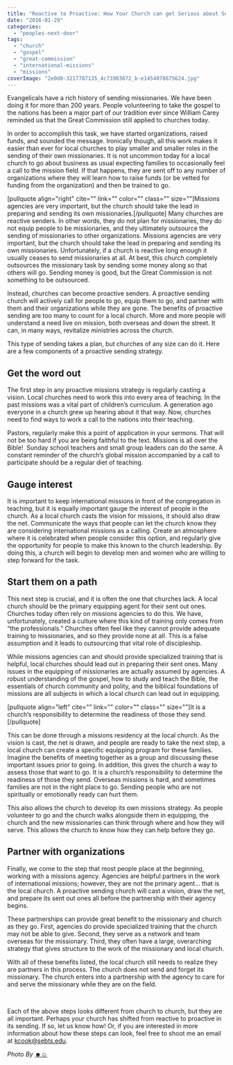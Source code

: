 ```yaml
---
title: "Reactive to Proactive: How Your Church can get Serious about Sending Missionaries"
date: "2016-01-29"
categories: 
  - "peoples-next-door"
tags: 
  - "church"
  - "gospel"
  - "great-commission"
  - "international-missions"
  - "missions"
coverImage: "2e0d8-3217787135_4c73983672_b-e1454078675624.jpg"
---
```


Evangelicals have a rich history of sending missionaries. We have been doing it for more than 200 years. People volunteering to take the gospel to the nations has been a major part of our tradition ever since William Carey reminded us that the Great Commission still applied to churches today.

In order to accomplish this task, we have started organizations, raised funds, and sounded the message. Ironically though, all this work makes it easier than ever for local churches to play smaller and smaller roles in the sending of their own missionaries. It is not uncommon today for a local church to go about business as usual expecting families to occasionally feel a call to the mission field. If that happens, they are sent off to any number of organizations where they will learn how to raise funds (or be vetted for funding from the organization) and then be trained to go.

\[pullquote align="right" cite="" link="" color="" class="" size=""\]Missions agencies are very important, but the church should take the lead in preparing and sending its own missionaries.\[/pullquote\] Many churches are reactive senders. In other words, they do not plan for missionaries, they do not equip people to be missionaries, and they ultimately outsource the sending of missionaries to other organizations. Missions agencies are very important, but the church should take the lead in preparing and sending its own missionaries. Unfortunately, if a church is reactive long enough it usually ceases to send missionaries at all. At best, this church completely outsources the missionary task by sending some money along so that others will go. Sending money is good, but the Great Commission is not something to be outsourced.

Instead, churches can become proactive senders. A proactive sending church will actively call for people to go, equip them to go, and partner with them and their organizations while they are gone. The benefits of proactive sending are too many to count for a local church. More and more people will understand a need live on mission, both overseas and down the street. It can, in many ways, revitalize ministries across the church.

This type of sending takes a plan, but churches of any size can do it. Here are a few components of a proactive sending strategy.

## **Get the word out**

The first step in any proactive missions strategy is regularly casting a vision. Local churches need to work this into every area of teaching. In the past missions was a vital part of children’s curriculum. A generation ago everyone in a church grew up hearing about it that way. Now, churches need to find ways to work a call to the nations into their teaching.

Pastors, regularly make this a point of application in your sermons. That will not be too hard if you are being faithful to the text. Missions is all over the Bible!  Sunday school teachers and small group leaders can do the same. A constant reminder of the church’s global mission accompanied by a call to participate should be a regular diet of teaching.

## **Gauge interest**

It is important to keep international missions in front of the congregation in teaching, but it is equally important gauge the interest of people in the church. As a local church casts the vision for missions, it should also draw the net. Communicate the ways that people can let the church know they are considering international missions as a calling. Create an atmosphere where it is celebrated when people consider this option, and regularly give the opportunity for people to make this known to the church leadership. By doing this, a church will begin to develop men and women who are willing to step forward for the task.

## **Start them on a path**

This next step is crucial, and it is often the one that churches lack. A local church should be the primary equipping agent for their sent out ones. Churches today often rely on missions agencies to do this. We have, unfortunately, created a culture where this kind of training only comes from “the professionals.” Churches often feel like they cannot provide adequate training to missionaries, and so they provide none at all. This is a false assumption and it leads to outsourcing that vital role of discipleship.

While missions agencies can and should provide specialized training that is helpful, local churches should lead out in preparing their sent ones. Many issues in the equipping of missionaries are actually assumed by agencies. A robust understanding of the gospel, how to study and teach the Bible, the essentials of church community and polity, and the biblical foundations of missions are all subjects in which a local church can lead out in equipping.

\[pullquote align="left" cite="" link="" color="" class="" size=""\]It is a church’s responsibility to determine the readiness of those they send.\[/pullquote\]

This can be done through a missions residency at the local church. As the vision is cast, the net is drawn, and people are ready to take the next step, a local church can create a specific equipping program for these families. Imagine the benefits of meeting together as a group and discussing these important issues prior to going. In addition, this gives the church a way to assess those that want to go. It is a church’s responsibility to determine the readiness of those they send. Overseas missions is hard, and sometimes families are not in the right place to go. Sending people who are not spiritually or emotionally ready can hurt them.

This also allows the church to develop its own missions strategy. As people volunteer to go and the church walks alongside them in equipping, the church and the new missionaries can think through where and how they will serve. This allows the church to know how they can help before they go.

## **Partner with organizations**

Finally, we come to the step that most people place at the beginning, working with a missions agency. Agencies are helpful partners in the work of international missions; however, they are not the primary agent… that is the local church. A proactive sending church will cast a vision, draw the net, and prepare its sent out ones all before the partnership with their agency begins.

These partnerships can provide great benefit to the missionary and church as they go. First, agencies do provide specialized training that the church may not be able to give. Second, they serve as a network and team overseas for the missionary. Third, they often have a large, overarching strategy that gives structure to the work of the missionary and local church.

With all of these benefits listed, the local church still needs to realize they are partners in this process. The church does not send and forget its missionary. The church enters into a partnership with the agency to care for and serve the missionary while they are on the field.

 

Each of the above steps looks different from church to church, but they are all important. Perhaps your church has shifted from reactive to proactive in its sending. If so, let us know how! Or, if you are interested in more information about how these steps can look, feel free to shoot me an email at kcook@sebts.edu.

_Photo By [☻☺](http://www.flickr.com/photos/95632040@N00/3217787135/)_
